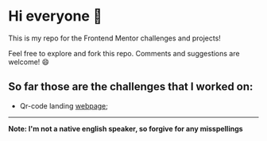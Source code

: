 # Hi everyone :wave:

This is my repo for the Frontend Mentor challenges and projects!

Feel free to explore and fork this repo. Comments and suggestions are welcome! :smile:

## So far those are the challenges that I worked on:

- Qr-code landing [webpage](./qr-code-component-main/);

---

**Note: I'm not a native english speaker, so forgive for any misspellings**

